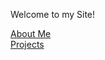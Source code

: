 Welcome to my Site!

[About Me](https:novamatthew.github.io/AboutMe)
<br />
[Projects](https://novamatthew.github.io/Projects)
